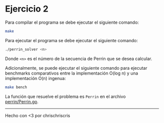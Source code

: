 # Ejercicio 2

Para compilar el programa se debe ejecutar el siguiente comando:

```bash
make
```

Para ejecutar el programa se debe ejecutar el siguiente comando:

```bash
./perrin_solver <n>
```

Donde `<n>` es el número de la secuencia de Perrin que se desea calcular.

Adicionalmente, se puede ejecutar el siguiente comando para ejecutar benchmarks comparativos entre la implementación O(log n) y una implementación O(n) ingenua:

```bash
make bench
```

La función que resuelve el problema es `Perrin` en el archivo [perrin/Perrin.go](perrin/perrin.go).

---
Hecho con <3 por chrischriscris
